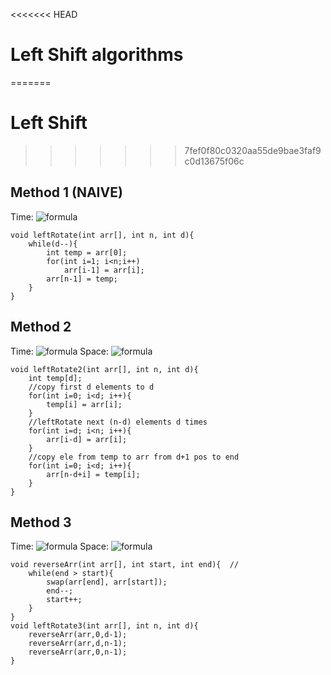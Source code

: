 <<<<<<< HEAD
# Left Shift algorithms
=======
# Left Shift
>>>>>>> 7fef0f80c0320aa55de9bae3faf9c0d13675f06c

## Method 1 (NAIVE) 
Time: ![formula](https://render.githubusercontent.com/render/math?math=O(n*d))

```
void leftRotate(int arr[], int n, int d){       
    while(d--){
        int temp = arr[0];
        for(int i=1; i<n;i++)
            arr[i-1] = arr[i];
        arr[n-1] = temp;
    }
}
```

## Method 2 
Time: ![formula](https://render.githubusercontent.com/render/math?math=O(n))
Space: ![formula](https://render.githubusercontent.com/render/math?math=O(d))

```
void leftRotate2(int arr[], int n, int d){    
    int temp[d];
    //copy first d elements to d
    for(int i=0; i<d; i++){
        temp[i] = arr[i];
    }
    //leftRotate next (n-d) elements d times
    for(int i=d; i<n; i++){
        arr[i-d] = arr[i];
    }
    //copy ele from temp to arr from d+1 pos to end 
    for(int i=0; i<d; i++){
        arr[n-d+i] = temp[i];
    }
}
```

## Method 3 
Time: ![formula](https://render.githubusercontent.com/render/math?math=O(n))
Space: ![formula](https://render.githubusercontent.com/render/math?math=O(1))

```
void reverseArr(int arr[], int start, int end){  // 
    while(end > start){
        swap(arr[end], arr[start]);
        end--;
        start++;
    }
}
void leftRotate3(int arr[], int n, int d){
    reverseArr(arr,0,d-1);
    reverseArr(arr,d,n-1);
    reverseArr(arr,0,n-1);
}
```